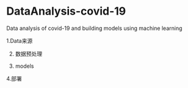 # DataAnalysis-covid-19

Data analysis of covid-19 and building models using machine learning

 1.Data来源

 2. 数据预处理

 3. models
 
 4.部署


